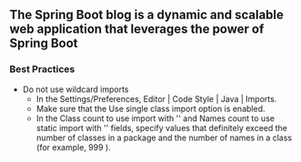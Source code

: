 ## The Spring Boot blog is a dynamic and scalable web application that leverages the power of Spring Boot

### Best Practices
* Do not use wildcard imports
    * In the Settings/Preferences, Editor | Code Style | Java | Imports.
    * Make sure that the Use single class import option is enabled.
    * In the Class count to use import with '' and Names count to use static import with '' fields, specify values that definitely exceed the number of classes in a package and the number of names in a class (for example, 999 ).